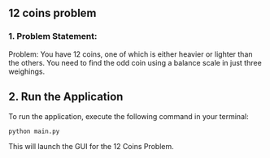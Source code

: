 ## 12 coins problem 

### 1. Problem Statement:
Problem: You have 12 coins, one of which is either heavier or lighter than the others. You need to find the odd coin using a balance scale in just three weighings.

## 2. Run the Application
To run the application, execute the following command in your terminal:

```bash
python main.py
```

This will launch the GUI for the 12 Coins Problem.